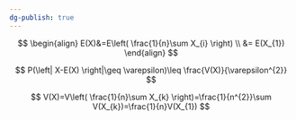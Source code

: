 ```yaml
---
dg-publish: true
---
```


$$
\begin{align}
E(X)&=E\left( \frac{1}{n}\sum X_{i} \right) \\
&= E(X_{1})
\end{align}
$$

$$
P(\left| X-E(X) \right|\geq \varepsilon)\leq \frac{V(X)}{\varepsilon^{2}}
$$

$$
V(X)=V\left( \frac{1}{n}\sum X_{k} \right)=\frac{1}{n^{2}}\sum V(X_{k})=\frac{1}{n}V(X_{1})
$$
